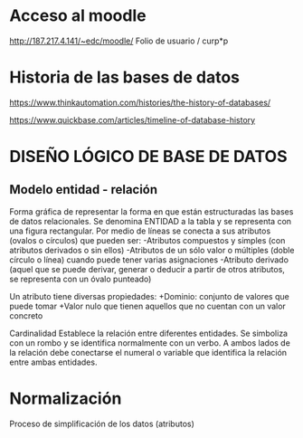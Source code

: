 # Acceso al moodle

http://187.217.4.141/~edc/moodle/
Folio de usuario / curp*p

# Historia de las bases de datos

https://www.thinkautomation.com/histories/the-history-of-databases/

https://www.quickbase.com/articles/timeline-of-database-history


# DISEÑO LÓGICO DE BASE DE DATOS

## Modelo entidad - relación

Forma gráfica de representar la forma en que están estructuradas las bases de datos relacionales.
Se denomina ENTIDAD a la tabla y se representa con una figura rectangular.
Por medio de líneas se conecta a sus atributos (ovalos o círculos) que pueden ser:
-Atributos compuestos y simples (con atributos derivados o sin ellos)
-Atributos de un sólo valor o múltiples (doble círculo o línea) cuando puede tener varias asignaciones
-Atributo derivado (aquel que se puede derivar, generar o deducir a partir de otros atributos, se representa con un óvalo punteado)

Un atributo tiene diversas propiedades:
+Dominio: conjunto de valores que puede tomar
+Valor nulo que tienen aquellos que no cuentan con un valor concreto

Cardinalidad
Establece la relación entre diferentes entidades. Se simboliza con un rombo y se identifica normalmente con un verbo.
A ambos lados de la relación debe conectarse el numeral o variable que identifica la relación entre ambas entidades.


# Normalización 

Proceso de simplificación de los datos (atributos)
